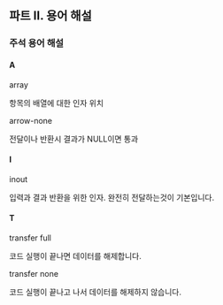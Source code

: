## 파트 II. 용어 해설 ##

### 주석 용어 해설 ###

#### A ####

array

 항목의 배열에 대한 인자 위치

arrow-none

 전달이나 반환시 결과가 NULL이면 통과

#### I ####

inout

 입력과 결과 반환을 위한 인자. 완전히 전달하는것이 기본입니다.

#### T ####

transfer full

 코드 실행이 끝나면 데이터를 해제합니다.

transfer none

 코드 실행이 끝나고 나서 데이터를 해제하지 않습니다.


